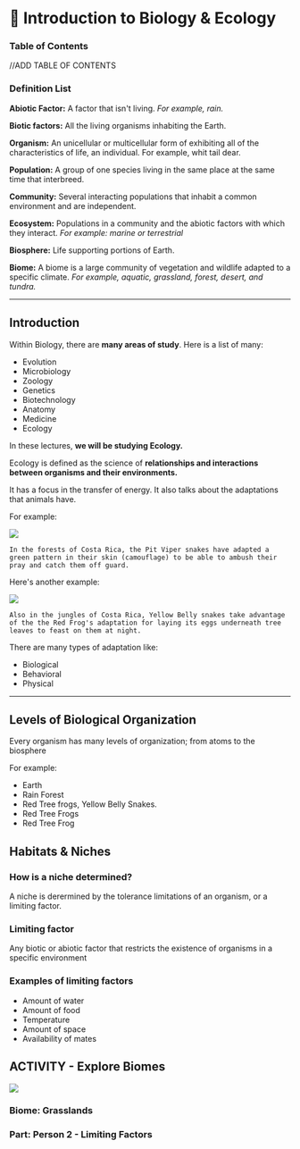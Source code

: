 # 🦑 Introduction to Biology & Ecology

### Table of Contents

//ADD TABLE OF CONTENTS

### Definition List

**Abiotic Factor:** A factor that isn't living. _For example, rain._

**Biotic factors:** All the living organisms inhabiting the Earth.

**Organism:** An unicellular or multicellular form of exhibiting all of the characteristics of life, an individual. For example, whit tail dear.

**Population:** A group of one species living in the same place at the same time that interbreed.

**Community:** Several interacting populations that inhabit a common environment and are independent.

**Ecosystem:** Populations in a community and the abiotic factors with which they interact. _For example: marine or terrestrial_

**Biosphere:** Life supporting portions of Earth.

**Biome:** A biome is a large community of vegetation and wildlife adapted to a specific climate. _For example, aquatic, grassland, forest, desert, and tundra._

---

## Introduction

Within Biology, there are **many areas of study**. Here is a list of many:

- Evolution
- Microbiology
- Zoology
- Genetics
- Biotechnology
- Anatomy
- Medicine
- Ecology

In these lectures, **we will be studying Ecology.**

Ecology is defined as the science of **relationships and interactions between organisms and their environments.**

It has a focus in the transfer of energy. It also talks about the adaptations that animals have.

For example:

<img src="https://lh3.googleusercontent.com/proxy/zM4xXsAb7btanCxBwMpVQY0EJA1wckdw-gb0c_3M3BehbUStRkjoPxD8yxlPe6rFZk-RMt3piizH01E2hCxcsHGnT3E1YNRqtgHWs8Ug7Rv8ZWnRO2-xTwfoew"></img>

    In the forests of Costa Rica, the Pit Viper snakes have adapted a green pattern in their skin (camouflage) to be able to ambush their pray and catch them off guard.

Here's another example:

<img src="https://biomeecology.com/wp/wp-content/uploads/2019/01/redeyeeggs.jpg"></img>

    Also in the jungles of Costa Rica, Yellow Belly snakes take advantage of the the Red Frog's adaptation for laying its eggs underneath tree leaves to feast on them at night.

There are many types of adaptation like:

- Biological
- Behavioral
- Physical

---

## Levels of Biological Organization

Every organism has many levels of organization; from atoms to the biosphere

For example:

- Earth
- Rain Forest
- Red Tree frogs, Yellow Belly Snakes.
- Red Tree Frogs
- Red Tree Frog

## Habitats & Niches

### How is a niche determined?

A niche is derermined by the tolerance limitations of an organism, or a limiting factor.

### Limiting factor

Any biotic or abiotic factor that restricts the existence of organisms in a specific environment

### Examples of limiting factors

- Amount of water
- Amount of food
- Temperature
- Amount of space
- Availability of mates

## ACTIVITY - Explore Biomes

<img src="https://i.ibb.co/zQHQXmF/Screen-Shot-2020-10-29-at-08-29-15.png" />

### Biome: Grasslands

### Part: Person 2 - Limiting Factors
